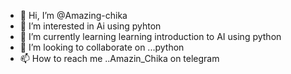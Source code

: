 - 👋 Hi, I’m @Amazing-chika
- 👀 I’m interested in Ai using pyhton
- 🌱 I’m currently learning learning introduction to AI using python
- 💞️ I’m looking to collaborate on ...python 
- 📫 How to reach me ..Amazin_Chika on telegram

<!---
Amazing-chika/Amazing-chika is a ✨ special ✨ repository because its `README.md` (this file) appears on your GitHub profile.
You can click the Preview link to take a look at your changes.
--->
